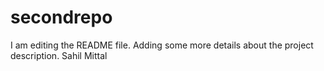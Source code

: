 # secondrepo

I am editing the README file. Adding some more details about the project description.
Sahil Mittal
